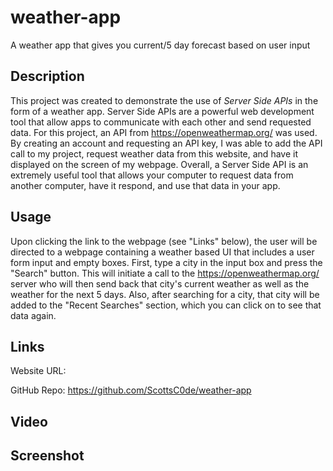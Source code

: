 # weather-app
A weather app that gives you current/5 day forecast based on user input

## Description

This project was created to demonstrate the use of *Server Side APIs* in the form of a weather app. Server Side APIs are a powerful web development tool that allow apps to communicate with each other and send requested data. For this project, an API from https://openweathermap.org/ was used. By creating an account and requesting an API key, I was able to add the API call to my project, request weather data from this website, and have it displayed on the screen of my webpage. Overall, a Server Side API is an extremely useful tool that allows your computer to request data from another computer, have it respond, and use that data in your app. 

## Usage

Upon clicking the link to the webpage (see "Links" below), the user will be directed to a webpage containing a weather based UI that includes a user form input and empty boxes. First, type a city in the input box and press the "Search" button. This will initiate a call to the https://openweathermap.org/ server who will then send back that city's current weather as well as the weather for the next 5 days. Also, after searching for a city, that city will be added to the "Recent Searches" section, which you can click on to see that data again.

## Links

Website URL:

GitHub Repo: https://github.com/ScottsC0de/weather-app

## Video

## Screenshot